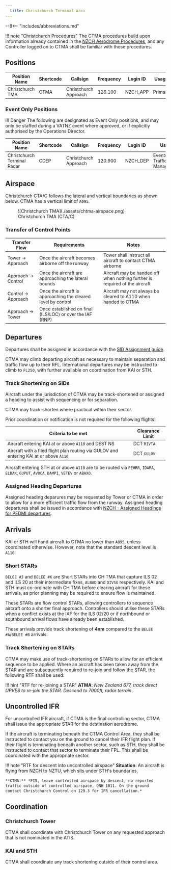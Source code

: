 ```yaml
---
  title: Christchurch Terminal Area
---
```


--8<-- "includes/abbreviations.md"

!!! note "Christchurch Procedures"
    The CTMA procedures build upon information already contained in the [NZCH Aerodrome Procedures](../aerodromes/Class-C/nzch.md), and any Controller logged on to CTMA shall be familiar with those procedures.

## Positions

| Position Name     | Shortcode | Callsign              | Frequency | Login ID | Usage     |
| ----------------- | --------- | --------------------- | --------- | -------- | --------- |
| Christchurch TMA  | CTMA      | Christchurch Approach | 126.100   | NZCH_APP | Primary   |


### Event Only Positions

!!! Danger
    The following are designated as Event Only positions, and may only be staffed during a VATNZ event where approved, or if explicitly authorised by the Operations Director.

| Position Name               | Shortcode | Callsign              | Frequency | Login ID | Usage                       |
| --------------------------- | --------- | --------------------- | --------- | -------- | --------------------------- |
| Christchurch Terminal Radar | CDEP      | Christchurch Approach | 120.900   | NZCH_DEP | Events - Traffic Management |

## Airspace

Christchurch CTA/C follows the lateral and vertical boundaries as shown below. CTMA has a vertical limit of `A095`.

<figure markdown>
  ![Christchurch TMA](./assets/chtma-airspace.png) 
  <figcaption>Christchurch TMA (CTA/C)</figcaption>
</figure>

### Transfer of Control Points

|Transfer Flow         | Requirements                                                  | Notes                                                                       | 
| -------------------- | ------------------------------------------------------------- | --------------------------------------------------------------------------- | 
| Tower -> Approach    | Once the aircraft becomes airborne off the runway             | Tower shall instruct all aircraft to contact CTMA airborne                  |
| Approach -> Control  | Once the aircraft are approaching the lateral bounds          | Aircraft may be handed off when nothing further is required of the aircraft | 
| Control -> Approach  | Once the aircraft is approaching the cleared level by control | Aircraft may not always be cleared to A110 when handed to CTMA              | 
| Approach -> Tower    | Once established on final (ILS/LOC) or over the IAF (RNP)     |                                                                             |

## Departures

Departures shall be assigned in accordance with the [SID Assignment guide](../aerodromes/Class-C/nzch.md#sid-assignment). 

CTMA may climb departing aircraft as necessary to maintain separation and traffic flow up to their RFL. International departures may be instructed to climb to `FL250`, with further available on coordination from KAI or STH.

### Track Shortening on SIDs

Aircraft under the jurisdiction of CTMA may be track-shortened or assigned a heading to assist with sequencing or for separation. 

CTMA may track-shorten where practical within their sector.

Prior coordination or notification is not required for the following flights:

| Criteria to be met                                                                   | Clearance Limit                         |
| ------------------------------------------------------------------------------------ | --------------------------------------- |
|Aircraft entering KAI at or above `A110` and DEST NS                                    | DCT `RIVTA`                             |
|Aircraft with a filed flight plan routing via GULOV and entering KAI at or above `A110` | DCT `GULOV`                             |

Aircraft entering STH at or above `A110` are to be routed via `PEHRR`, `IDARA`, `ELDAK`, `GUPUT`, `AVOCA`, `DAMPI`, `VETEV` or `ABAXO`.

### Assigned Heading Departures

Assigned heading deparures may be requested by Tower or CTMA in order to allow for a more efficient traffic flow from the runway. Assigned heading departures shall be issued in accordance with [NZCH - Assigned Headings for PEDMI departures](../aerodromes/Class-C/nzch.md#assigned-headings-for-pedmi-departures).

## Arrivals 

KAI or STH will hand aircraft to CTMA no lower than `A095`, unless coordinated otherwise. However, note that the standard descent level is `A110`.

### Short STARs

`BELEE #J` and `BELEE #K` are Short STARs into CH TMA that capture ILS 02 and ILS 20 at their intermediate fixes, `ALBAD` and `DIVSU` respectively. KAI and STH must co-ordinate with CH TMA before clearing aircraft for these arrivals, as prior planning may be required to ensure flow is maintained.

These STARs are flow control STARs, allowing controllers to sequence aircraft onto a shorter final approach. Controllers should utilise these STARs when a conflict exists at the IAF for the ILS 02/20 or if northbound or southbound arrival flows have already been established.

These arrivals provide track shortening of **4nm** compared to the `BELEE #A`/`BELEE #B` arrivals.

### Track Shortening on STARs

CTMA may make use of track-shortening on STARs to allow for an efficient sequence to be applied. Where an aircraft has been taken away from the STAR and are subsequently required to re-join and follow the STAR, the following RTF shall be used:

!!! hint "RTF for re-joining a STAR"
    **ATMA**: *New Zealand 677, track direct UPVES to re-join the STAR. Descend to 7000ft, radar terrain*.


## Uncontrolled IFR 

For uncontrolled IFR aircraft, if CTMA is the final controlling sector, CTMA shall issue the appropriate STAR for the destination aerodrome.

If the aircraft is terminating beneath the CTMA Control Area, they shall be instructed to contact you on the ground to cancel their IFR flight plan. If their flight is terminating beneath another sector, such as STH, they shall be instructed to contact that sector to terminate their FPL. This shall be coordinated with the appropriate sector.

!!! note "RTF for descent into uncontrolled airspace"
    **Situation**: An aircraft is flying from NZCH to NZTU, which sits under STH's boundaries.

    **CTMA:** *FIS, leave controlled airspace by descent, no reported traffic outside of controlled airspace, QNH 1011. On the ground contact Christchurch Control on 129.3 for IFR cancellation.*


## Coordination

### Christchurch Tower

CTMA shall coordinate with Christchurch Tower on any requested approach that is not nominated in the ATIS.

### KAI and STH

CTMA shall coordinate any track shortening outside of their control area. 

